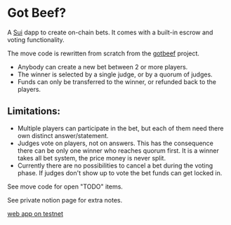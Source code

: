 # Got Beef?

A [Sui](https://sui.io/) dapp to create on-chain bets. It comes with a built-in escrow and voting functionality.

The move code is rewritten from scratch from the [gotbeef](https://github.com/juzybits/polymedia-gotbeef) project.

- Anybody can create a new bet between 2 or more players.
- The winner is selected by a single judge, or by a quorum of judges.
- Funds can only be transferred to the winner, or refunded back to the players.

## Limitations:

- Multiple players can participate in the bet, but each of them need there own distinct answer/statement.
- Judges vote on players, not on answers. This has the consequence there can be only one winner who reaches quorum first.
  It is a winner takes all bet system, the price money is never split.
- Currently there are no possibilities to cancel a bet during the voting phase.
  If judges don't show up to vote the bet funds can get locked in.

See move code for open "TODO" items.

See private notion page for extra notes.

[web app on testnet](https://gotbeef.onrender.com)
